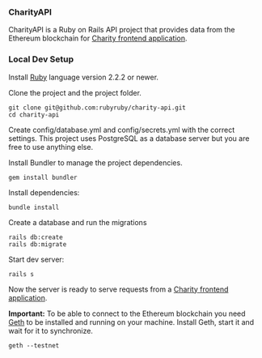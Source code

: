 ### CharityAPI

CharityAPI is a Ruby on Rails API project that provides data from the Ethereum blockchain for [Charity frontend application](https://github.com/rubyruby/charity).

### Local Dev Setup

Install [Ruby](https://www.ruby-lang.org/en/documentation/) language version 2.2.2 or newer.

Clone the project and  the project folder.

```
git clone git@github.com:rubyruby/charity-api.git
cd charity-api
```

Create config/database.yml and config/secrets.yml with the correct settings. This project uses PostgreSQL as a database server but you are free to use anything else.

Install Bundler to manage the project dependencies.

```
gem install bundler
```

Install dependencies:

```
bundle install
```

Create a database and run the migrations
```
rails db:create
rails db:migrate
```

Start dev server:

```
rails s
```

Now the server is ready to serve requests from a [Charity frontend application](https://github.com/rubyruby/charity).

**Important:** To be able to connect to the Ethereum blockchain you need [Geth](https://github.com/ethereum/go-ethereum/wiki/geth) to be installed and running on your machine. Install Geth, start it and wait for it to synchronize.

```
geth --testnet
```
